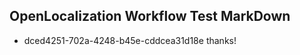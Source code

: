 ## OpenLocalization Workflow Test MarkDown
* dced4251-702a-4248-b45e-cddcea31d18e 
thanks!<!--HONumber=Mar16_HO3-->
